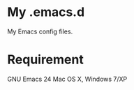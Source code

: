 My .emacs.d
========

My Emacs config files.


Requirement
========
GNU Emacs 24
Mac OS X, Windows 7/XP
